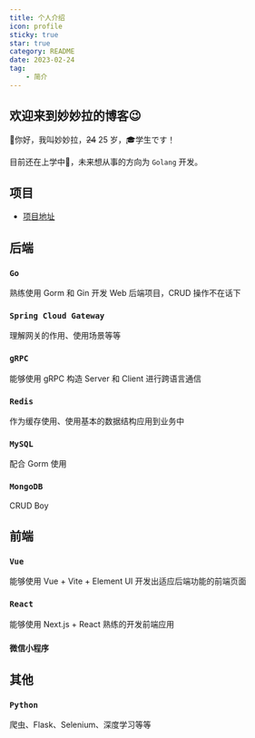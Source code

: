 ```yaml
---
title: 个人介绍
icon: profile
sticky: true
star: true
category: README
date: 2023-02-24
tag:
    - 简介
---
```


## 欢迎来到妙妙拉的博客:wink:

👻你好，我叫妙妙拉，~~24~~ 25 岁，🎓学生です！

目前还在上学中🤞，未来想从事的方向为 `Golang` 开发。

## 项目

- [项目地址](code/project/README.md)

## 后端

### `Go`

熟练使用 Gorm 和 Gin 开发 Web 后端项目，CRUD 操作不在话下

### `Spring Cloud Gateway`

理解网关的作用、使用场景等等

### `gRPC`

能够使用 gRPC 构造 Server 和 Client 进行跨语言通信


### `Redis`

作为缓存使用、使用基本的数据结构应用到业务中

### `MySQL`

配合 Gorm 使用

### `MongoDB`

CRUD Boy


## 前端

### `Vue`

能够使用 Vue + Vite + Element UI 开发出适应后端功能的前端页面

### `React`

能够使用 Next.js + React 熟练的开发前端应用

### `微信小程序`

## 其他

### `Python`

爬虫、Flask、Selenium、深度学习等等
